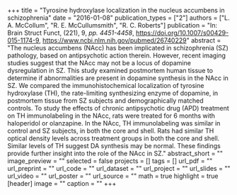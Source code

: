 +++
title = "Tyrosine hydroxylase localization in the nucleus accumbens in schizophrenia"
date = "2016-01-08"
publication_types = ["2"]
authors = ["L. A. McCollum", "R. E. McCullumsmith", "R. C. Roberts"]
publication = "In: Brain Struct Funct, (221), 9, _pp. 4451-4458_, https://doi.org/10.1007/s00429-015-1174-9, https://www.ncbi.nlm.nih.gov/pubmed/26740229"
abstract = "The nucleus accumbens (NAcc) has been implicated in schizophrenia (SZ) pathology, based on antipsychotic action therein. However, recent imaging studies suggest that the NAcc may not be a locus of dopamine dysregulation in SZ. This study examined postmortem human tissue to determine if abnormalities are present in dopamine synthesis in the NAcc in SZ. We compared the immunohistochemical localization of tyrosine hydroxylase (TH), the rate-limiting synthesizing enzyme of dopamine, in postmortem tissue from SZ subjects and demographically matched controls. To study the effects of chronic antipsychotic drug (APD) treatment on TH immunolabeling in the NAcc, rats were treated for 6 months with haloperidol or olanzapine. In the NAcc, TH immunolabeling was similar in control and SZ subjects, in both the core and shell. Rats had similar TH optical density levels across treatment groups in both the core and shell. Similar levels of TH suggest DA synthesis may be normal. These findings provide further insight into the role of the NAcc in SZ."
abstract_short = ""
image_preview = ""
selected = false
projects = []
tags = []
url_pdf = ""
url_preprint = ""
url_code = ""
url_dataset = ""
url_project = ""
url_slides = ""
url_video = ""
url_poster = ""
url_source = ""
math = true
highlight = true
[header]
image = ""
caption = ""
+++
